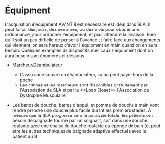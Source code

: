 # Équipment

L'acquisition d'équipment AVANT il est nécessaire est idéal dans SLA. Il peut falloir des jours, des semaines, ou des mois pour
obtenir une ordonnance, pour ordonner l'équipment, et pour attendre la livraison. Bien qu'il soit un peu difficile de penser à
l'avance et faire face aux changements qui viennent, on sera hereux d'avoir l'équipment en main quand on en aura besoin. Quelques examples de dispositifs médicaux / équipment dont on aura besoin sont énumérés ci-dessous.

* Marcheur/Déambulateur
  * L'assurance couvre un déambulateur, ou on peut payer hors de la poche
  * Les cannes et les marcheurs sont disponibles gratuitement par l'Association de SLA et par le \<\<Loan Closet>> l'Association de Dystrophie Musculaire

* Les bancs de douche, barres d'appui, et pomme de douche à main vont rendre prendre une douche plus facile durant les premiers 
stades. À mésure que la SLA progresse vers la paralysie totale, les patients ont besoin de baignade fournie par un soignant, soit
dans une douche roulante avec une chaise de douche roulante ou éponge de bain (et peut etre les autres techniques de baignade
adaptive effectués avec le patient au lit

